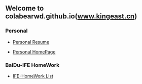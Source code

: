 ## Welcome to colabearwd.github.io(www.kingeast.cn)

### Personal

- [Personal Resume](https://colabearwd.github.io/personal_resume/index.html)

- [Personal HomePage]()

### BaiDu-IFE HomeWork  

- [IFE-HomeWork List](https://colabearwd.github.io/baidu_IFE.html)
